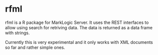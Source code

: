 # rfml

rfml is a R package for MarkLogic Server. 
It uses the REST interfaces to allow using search for retriving data. The data is returned as a data frame with strings.

Currently this is very experimental and it only works with XML documents so far and rather simple ones.
